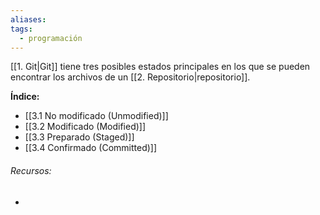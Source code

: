 ```yaml
---
aliases: 
tags:
  - programación
---
```

[[1. Git|Git]] tiene tres posibles estados principales en los que se pueden encontrar los archivos de un [[2. Repositorio|repositorio]].

**Índice:**

- [[3.1 No modificado (Unmodified)]]
- [[3.2 Modificado (Modified)]]
- [[3.3 Preparado (Staged)]]
- [[3.4 Confirmado (Committed)]]

###### Recursos:

- 
